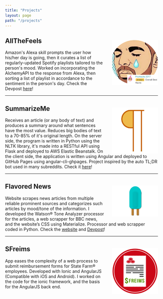 ```yaml
---
title: "Projects"
layout: page
path: "/projects"
---
```


<img src="../../images/drakefeels.png" width="30%" height="30%" style='float:right;margin-left:5%;margin-top:5%;'>

## AllTheFeels

Amazon's Alexa skill prompts the user how his/her day is going, then it curates a list of regularly-updated Spotify playlists tailored to the person's mood. Worked on incorporating the AlchemyAPI to the response from Alexa, then sorting a list of playlist in accordance to the sentiment in the person's day. Check the Devpost [here](https://devpost.com/software/allthefeels-9mdqs8)!

---

<img src="../../images/summary.png" width="30%" height="30%" style='float:right;margin-left:5%;margin-top:5%;'>

## SummarizeMe

Receives an article (or any body of text) and produces a summary around what sentences have the most value. Reduces big bodies of text to a 70-85% of it's original length. On the server side, the program is written in Python using the NLTK library, it's made into a RESTful API using Flask and deployed to AWS Elastic Beanstalk. On the client side, the application is written using Angular and deployed to GitHub Pages using angular-cli-ghpages. Project inspired by the auto TL;DR bot used in many subreddits. Check it [here](http://davidisrawi.me/SummarizeMe/)!

---

<img src="../../images/PopsicleIcon.png" width="30%" height="30%" style='float:right;margin-left:5%;margin-top:5%;'>

## Flavored News

Website scrapes news articles from multiple reliable prominent sources and categorizes such articles by mood/tone of the information. I developed the Watson® Tone Analyzer processor for the articles, a web scrapper for BBC news, and the website’s CSS using Materialize. Processor and web scrapper coded in Python. Check the [website](http://www.flavorednews.com) and [Devpost](https://devpost.com/software/lacodinggranja_2016)!

---

<img src="../../images/sfreims.png" width="30%" height="30%" style='float:right;margin-left:5%;margin-top:5%;'>

## SFreims

App eases the complexity of a web process to submit reimbursement forms for State Farm® employees. Developed with Ionic and AngularJS (Compatible with iOS and Android). I worked on the code for the ionic framework, and the basis for the AngularJS back end.
